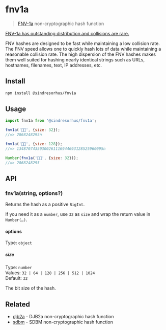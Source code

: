 # fnv1a

> [FNV-1a](https://en.wikipedia.org/wiki/Fowler%E2%80%93Noll%E2%80%93Vo_hash_function) non-cryptographic hash function

[FNV-1a has outstanding distribution and collisions are rare.](https://softwareengineering.stackexchange.com/questions/49550/which-hashing-algorithm-is-best-for-uniqueness-and-speed/145633#145633)

FNV hashes are designed to be fast while maintaining a low collision rate. The FNV speed allows one to quickly hash lots of data while maintaining a reasonable collision rate. The high dispersion of the FNV hashes makes them well suited for hashing nearly identical strings such as URLs, hostnames, filenames, text, IP addresses, etc.

## Install

```sh
npm install @sindresorhus/fnv1a
```

## Usage

```js
import fnv1a from '@sindresorhus/fnv1a';

fnv1a('🦄🌈', {size: 32});
//=> 2868248295n

fnv1a('🦄🌈', {size: 128});
//=> 13487074350300261116944693128525960095n

Number(fnv1a('🦄🌈', {size: 32}));
//=> 2868248295
```

## API

### fnv1a(string, options?)

Returns the hash as a positive `BigInt`.

If you need it as a `number`, use `32` as `size` and wrap the return value in `Number(…)`.

#### options

Type: `object`

##### size

Type: `number`\
Values: `32 | 64 | 128 | 256 | 512 | 1024`\
Default: `32`

The bit size of the hash.

## Related

- [djb2a](https://github.com/sindresorhus/djb2a) - DJB2a non-cryptographic hash function
- [sdbm](https://github.com/sindresorhus/sdbm) - SDBM non-cryptographic hash function
